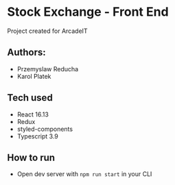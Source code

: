 # Stock Exchange - Front End

Project created for ArcadeIT

## Authors:
- Przemyslaw Reducha
- Karol Platek

## Tech used
- React 16.13
- Redux
- styled-components
- Typescript 3.9

## How to run
- Open dev server with `npm run start` in your CLI